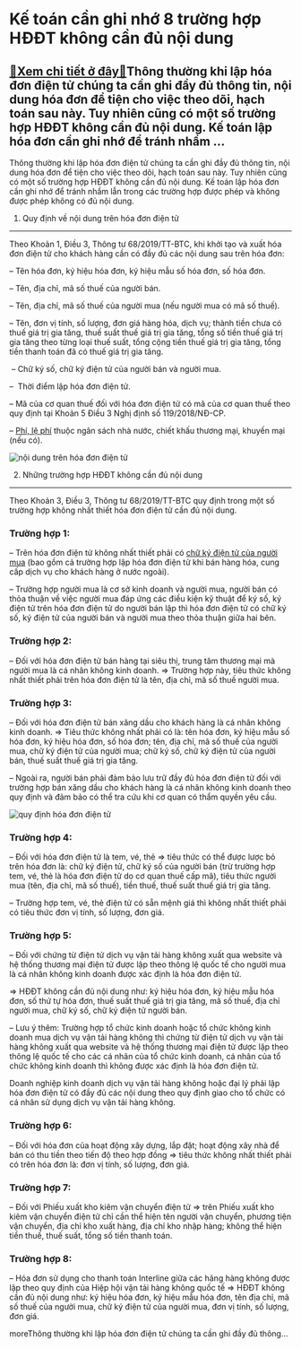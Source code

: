 Kế toán cần ghi nhớ 8 trường hợp HĐĐT không cần đủ nội dung
===========================================================

[:gift:Xem chi tiết ở đây:gift:](https://hddtvn.com/ke-toan-can-ghi-nho-8-truong-hop-hddt-khong-can-du-noi-dung/)Thông thường khi lập hóa đơn điện tử chúng ta cần ghi đầy đủ thông tin, nội dung hóa đơn để tiện cho việc theo dõi, hạch toán sau này. Tuy nhiên cũng có một số trường hợp HĐĐT không cần đủ nội dung. Kế toán lập hóa đơn cần ghi nhớ để tránh nhầm …
------------------------------------------------------------------------------------------------------------------------------------------------------------------------------------------------------------------------------------------------------

Thông thường khi lập hóa đơn điện tử chúng ta cần ghi đầy đủ thông tin, nội dung hóa đơn để tiện cho việc theo dõi, hạch toán sau này. Tuy nhiên cũng có một số trường hợp HĐĐT không cần đủ nội dung. Kế toán lập hóa đơn cần ghi nhớ để tránh nhầm lẫn trong các trường hợp được phép và không được phép không có đủ nội dung.


1. Quy định về nội dung trên hóa đơn điện tử
--------------------------------------------


Theo Khoản 1, Điều 3, Thông tư 68/2019/TT-BTC, khi khởi tạo và xuất hóa đơn điện tử cho khách hàng cần có đầy đủ các nội dung sau trên hóa đơn:


– Tên hóa đơn, ký hiệu hóa đơn, ký hiệu mẫu số hóa đơn, số hóa đơn.


– Tên, địa chỉ, mã số thuế của người bán.


– Tên, địa chỉ, mã số thuế của người mua (nếu người mua có mã số thuế).


– Tên, đơn vị tính, số lượng, đơn giá hàng hóa, dịch vụ; thành tiền chưa có thuế giá trị gia tăng, thuế suất thuế giá trị gia tăng, tổng số tiền thuế giá trị gia tăng theo từng loại thuế suất, tổng cộng tiền thuế giá trị gia tăng, tổng tiền thanh toán đã có thuế giá trị gia tăng.


 – Chữ ký số, chữ ký điện tử của người bán và người mua.


–  Thời điểm lập hóa đơn điện tử.


– Mã của cơ quan thuế đối với hóa đơn điện tử có mã của cơ quan thuế theo quy định tại Khoản 5 Điều 3 Nghị định số 119/2018/NĐ-CP.


– [Phí, lệ phí](#) thuộc ngân sách nhà nước, chiết khấu thương mại, khuyến mại (nếu có).


![nội dung trên hóa đơn điện tử](https://hddtvn.com/wp-content/uploads/2021/01/Sử-dụng-hóa-đơn-điện-tử-như-thế-nàophần-mềm-hóa-đơn-điện-tử-nào-được-tin-dùng-hiện-nay-750x496-2.jpg)


2. Những trường hợp HĐĐT không cần đủ nội dung
----------------------------------------------


Theo Khoản 3, Điều 3, Thông tư 68/2019/TT-BTC quy định trong một số trường hợp không nhất thiết hóa đơn điện tử cần đủ nội dung.


### Trường hợp 1:


– Trên hóa đơn điện tử không nhất thiết phải có [chữ ký điện tử của người mua](#) (bao gồm cả trường hợp lập hóa đơn điện tử khi bán hàng hóa, cung cấp dịch vụ cho khách hàng ở nước ngoài).


– Trường hợp người mua là cơ sở kinh doanh và người mua, người bán có thỏa thuận về việc người mua đáp ứng các điều kiện kỹ thuật để ký số, ký điện tử trên hóa đơn điện tử do người bán lập thì hóa đơn điện tử có chữ ký số, ký điện tử của người bán và người mua theo thỏa thuận giữa hai bên.


### Trường hợp 2:


– Đối với hóa đơn điện tử bán hàng tại siêu thị, trung tâm thương mại mà người mua là cá nhân không kinh doanh. => Trường hợp này, tiêu thức không nhất thiết phải trên hóa đơn điện tử là tên, địa chỉ, mã số thuế người mua.


### Trường hợp 3:


– Đối với hóa đơn điện tử bán xăng dầu cho khách hàng là cá nhân không kinh doanh. => Tiêu thức không nhất phải có là: tên hóa đơn, ký hiệu mẫu số hóa đơn, ký hiệu hóa đơn, số hóa đơn; tên, địa chỉ, mã số thuế của người mua, chữ ký điện tử của người mua; chữ ký số, chữ ký điện tử của người bán, thuế suất thuế giá trị gia tăng.


– Ngoài ra, người bán phải đảm bảo lưu trữ đầy đủ hóa đơn điện tử đối với trường hợp bán xăng dầu cho khách hàng là cá nhân không kinh doanh theo quy định và đảm bảo có thể tra cứu khi cơ quan có thẩm quyền yêu cầu.


![quy định hóa đơn điện tử](https://hddtvn.com/wp-content/uploads/2021/01/Untitled-40.png)


### Trường hợp 4:


– Đối với hóa đơn điện tử là tem, vé, thẻ => tiêu thức có thể được lược bỏ trên hóa đơn là: chữ ký điện tử, chữ ký số của người bán (trừ trường hợp tem, vé, thẻ là hóa đơn điện tử do cơ quan thuế cấp mã), tiêu thức người mua (tên, địa chỉ, mã số thuế), tiền thuế, thuế suất thuế giá trị gia tăng.


– Trường hợp tem, vé, thẻ điện tử có sẵn mệnh giá thì không nhất thiết phải có tiêu thức đơn vị tính, số lượng, đơn giá.


### Trường hợp 5:


– Đối với chứng từ điện tử dịch vụ vận tải hàng không xuất qua website và hệ thống thương mại điện tử được lập theo thông lệ quốc tế cho người mua là cá nhân không kinh doanh được xác định là hóa đơn điện tử.


=> HĐĐT không cần đủ nội dung như: ký hiệu hóa đơn, ký hiệu mẫu hóa đơn, số thứ tự hóa đơn, thuế suất thuế giá trị gia tăng, mã số thuế, địa chỉ người mua, chữ ký số, chữ ký điện tử người bán.


– Lưu ý thêm: Trường hợp tổ chức kinh doanh hoặc tổ chức không kinh doanh mua dịch vụ vận tải hàng không thì chứng từ điện tử dịch vụ vận tải hàng không xuất qua website và hệ thống thương mại điện tử được lập theo thông lệ quốc tế cho các cá nhân của tổ chức kinh doanh, cá nhân của tổ chức không kinh doanh thì không được xác định là hóa đơn điện tử.


Doanh nghiệp kinh doanh dịch vụ vận tải hàng không hoặc đại lý phải lập hóa đơn điện tử có đầy đủ các nội dung theo quy định giao cho tổ chức có cá nhân sử dụng dịch vụ vận tải hàng không.


### Trường hợp 6:


– Đối với hóa đơn của hoạt động xây dựng, lắp đặt; hoạt động xây nhà để bán có thu tiền theo tiến độ theo hợp đồng => tiêu thức không nhất thiết phải có trên hóa đơn là: đơn vị tính, số lượng, đơn giá.


### Trường hợp 7:


– Đối với Phiếu xuất kho kiêm vận chuyển điện tử => trên Phiếu xuất kho kiêm vận chuyển điện tử chỉ cần thể hiện tên người vận chuyển, phương tiện vận chuyển, địa chỉ kho xuất hàng, địa chỉ kho nhập hàng; không thể hiện tiền thuế, thuế suất, tổng số tiền thanh toán.


### Trường hợp 8:


– Hóa đơn sử dụng cho thanh toán Interline giữa các hãng hàng không được lập theo quy định của Hiệp hội vận tải hàng không quốc tế => HĐĐT không cần đủ nội dung như: ký hiệu hóa đơn, ký hiệu mẫu hóa đơn, tên địa chỉ, mã số thuế của người mua, chữ ký điện tử của người mua, đơn vị tính, số lượng, đơn giá.



moreThông thường khi lập hóa đơn điện tử chúng ta cần ghi đầy đủ thông…

